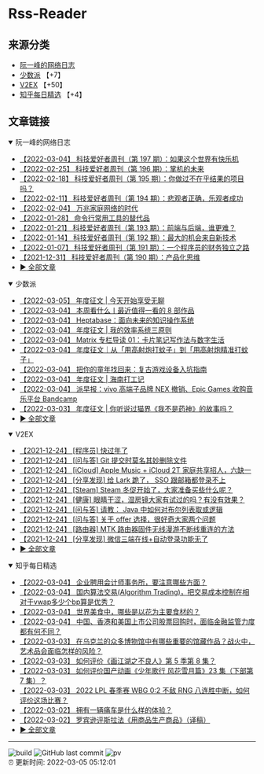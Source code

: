 # Rss-Reader

## 来源分类

* [阮一峰的网络日志](#阮一峰的网络日志)
* [少数派](#少数派) 【+7】
* [V2EX](#V2EX) 【+50】
* [知乎每日精选](#知乎每日精选) 【+4】

## 文章链接

<details open>
    <summary id="阮一峰的网络日志">
     阮一峰的网络日志
    </summary>


* [【2022-03-04】 科技爱好者周刊（第 197 期）：如果这个世界有快乐机](http://www.ruanyifeng.com/blog/2022/03/weekly-issue-197.html)
* [【2022-02-25】 科技爱好者周刊（第 196 期）：掌机的未来](http://www.ruanyifeng.com/blog/2022/02/weekly-issue-196.html)
* [【2022-02-18】 科技爱好者周刊（第 195 期）：你做过不在乎结果的项目吗？](http://www.ruanyifeng.com/blog/2022/02/weekly-issue-195.html)
* [【2022-02-11】 科技爱好者周刊（第 194 期）：悲观者正确，乐观者成功](http://www.ruanyifeng.com/blog/2022/02/weekly-issue-194.html)
* [【2022-02-04】 万兆家庭网络的时代](http://www.ruanyifeng.com/blog/2022/02/10g-ethernet.html)
* [【2022-01-28】 命令行常用工具的替代品](http://www.ruanyifeng.com/blog/2022/01/cli-alternative-tools.html)
* [【2022-01-21】 科技爱好者周刊（第 193 期）：前端与后端，谁更难？](http://www.ruanyifeng.com/blog/2022/01/weekly-issue-193.html)
* [【2022-01-14】 科技爱好者周刊（第 192 期）：最大的机会来自新技术](http://www.ruanyifeng.com/blog/2022/01/weekly-issue-192.html)
* [【2022-01-07】 科技爱好者周刊（第 191 期）：一个程序员的财务独立之路](http://www.ruanyifeng.com/blog/2022/01/weekly-issue-191.html)
* [【2021-12-31】 科技爱好者周刊（第 190 期）：产品化思维](http://www.ruanyifeng.com/blog/2021/12/weekly-issue-190.html)
* [:arrow_forward: 全部文章](data/阮一峰的网络日志.md)
</details>

<details open>
    <summary id="少数派">
     少数派
    </summary>


* [【2022-03-05】 年度征文 | 今天开始享受无聊](https://sspai.com/post/70209)
* [【2022-03-04】 本周看什么丨最近值得一看的 8 部作品](https://sspai.com/post/71846)
* [【2022-03-04】 Heptabase：面向未来的知识操作系统](https://sspai.com/post/71842)
* [【2022-03-04】 年度征文 | 我的效率系统三原则](https://sspai.com/post/71754)
* [【2022-03-04】 Matrix 专栏导读 01：卡片笔记写作法与数字生活](https://sspai.com/post/71836)
* [【2022-03-04】 年度征文｜从「用高射炮打蚊子」到「用高射炮精准打蚊子」](https://sspai.com/post/71562)
* [【2022-03-04】 把你的童年找回来：复古游戏设备入坑指南](https://sspai.com/post/71758)
* [【2022-03-04】 年度征文 | 海南打工记](https://sspai.com/post/71720)
* [【2022-03-04】 派早报：vivo 高端子品牌 NEX 撤销、Epic Games 收购音乐平台 Bandcamp](https://sspai.com/post/71837)
* [【2022-03-03】 年度征文 | 你听说过猫界《我不是药神》的故事吗？](https://sspai.com/post/70920)
* [:arrow_forward: 全部文章](data/少数派.md)
</details>

<details open>
    <summary id="V2EX">
     V2EX
    </summary>


* [【2021-12-24】 [程序员] 快过年了](https://www.v2ex.com/t/824201)
* [【2021-12-24】 [问与答] Git 提交时莫名其妙删除文件](https://www.v2ex.com/t/824200)
* [【2021-12-24】 [iCloud] Apple Music + iCloud 2T 家庭共享招人，六缺一](https://www.v2ex.com/t/824199)
* [【2021-12-24】 [分享发现] 给 Lark 跪了， SSO 跟邮箱都登录不上](https://www.v2ex.com/t/824198)
* [【2021-12-24】 [Steam] Steam 冬促开始了，大家准备买些什么呢？](https://www.v2ex.com/t/824197)
* [【2021-12-24】 [健康] 眼睛干涩，湿房镜大家有试过的吗？有没有效果？](https://www.v2ex.com/t/824196)
* [【2021-12-24】 [问与答] 请教： Java 中如何对布尔列表取或逻辑](https://www.v2ex.com/t/824194)
* [【2021-12-24】 [问与答] 关于 offer 选择，很好奇大家两个问题](https://www.v2ex.com/t/824192)
* [【2021-12-24】 [路由器] MTK 路由器固件无线漫游不断线重连的方法](https://www.v2ex.com/t/824191)
* [【2021-12-24】 [分享发现] 微信三端在线+自动登录功能无了](https://www.v2ex.com/t/824190)
* [:arrow_forward: 全部文章](data/V2EX.md)
</details>

<details open>
    <summary id="知乎每日精选">
     知乎每日精选
    </summary>


* [【2022-03-04】 企业聘用会计师事务所，要注意哪些方面？](http://www.zhihu.com/question/421067077/answer/1514846077?utm_campaign=rss&utm_medium=rss&utm_source=rss&utm_content=title)
* [【2022-03-04】 国内算法交易(Algorithm Trading)，把交易成本控制在相对于vwap多少个bp算是优秀？](http://www.zhihu.com/question/319848116/answer/653629133?utm_campaign=rss&utm_medium=rss&utm_source=rss&utm_content=title)
* [【2022-03-04】 世界美食中，哪些是以花为主要食材的？](http://www.zhihu.com/question/519361002/answer/2370660971?utm_campaign=rss&utm_medium=rss&utm_source=rss&utm_content=title)
* [【2022-03-04】 中国、香港和美国上市公司股票回购时，面临金融监管力度都有何不同？](http://www.zhihu.com/question/519865670/answer/2373990745?utm_campaign=rss&utm_medium=rss&utm_source=rss&utm_content=title)
* [【2022-03-03】 在乌克兰的众多博物馆中有哪些重要的馆藏作品？战火中，艺术品会面临怎样的风险？](http://www.zhihu.com/question/518636519/answer/2372871116?utm_campaign=rss&utm_medium=rss&utm_source=rss&utm_content=title)
* [【2022-03-03】 如何评价《画江湖之不良人》第 5 季第 8 集？](http://www.zhihu.com/question/517086941/answer/2372198436?utm_campaign=rss&utm_medium=rss&utm_source=rss&utm_content=title)
* [【2022-03-03】 如何评价国产动画《少年歌行 风花雪月篇》23 集（下部第 7 集）？](http://www.zhihu.com/question/519578224/answer/2370511503?utm_campaign=rss&utm_medium=rss&utm_source=rss&utm_content=title)
* [【2022-03-03】 2022 LPL 春季赛 WBG 0:2 不敌 RNG 八连胜中断，如何评价这场比赛？](http://www.zhihu.com/question/519637848/answer/2371301502?utm_campaign=rss&utm_medium=rss&utm_source=rss&utm_content=title)
* [【2022-03-02】 拥有一辆痛车是什么样的体验？](http://www.zhihu.com/question/276326939/answer/2320621396?utm_campaign=rss&utm_medium=rss&utm_source=rss&utm_content=title)
* [【2022-03-02】 罗宾逊评斯拉法《用商品生产商品》（译稿）](http://zhuanlan.zhihu.com/p/474046134?utm_campaign=rss&utm_medium=rss&utm_source=rss&utm_content=title)
* [:arrow_forward: 全部文章](data/知乎每日精选.md)
</details>


---

![build](https://github.com/LikaiLee/rss-reader/workflows/rss%20reader/badge.svg)
![GitHub last commit](https://img.shields.io/github/last-commit/likailee/rss-reader)
![pv](https://pageview.vercel.app/?github_user=likailee) <br>
:alarm_clock: 更新时间: 2022-03-05 05:12:01